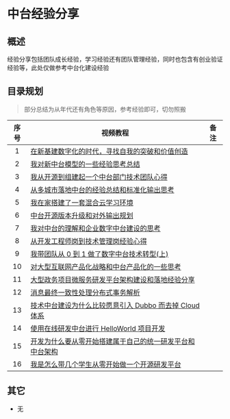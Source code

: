 # 中台经验分享

## 概述

经验分享包括团队成长经验，学习经验还有团队管理经验，同时也包含有创业验证经验等，此处仅做参考中台化建设经验

## 目录规划

> 部分总结为从年代还有角色等原因，参考经验即可，切勿照搬

<div class="expe_table">

| 序号 | 视频教程                                                            | 备注 |
| :--: | ------------------------------------------------------------------- | ---- |
|  1   | [在新基建数字化的时代，寻找自我的突破和价值创造][link-01]           |      |
|  2   | [我对新中台模型的一些经验思考总结][link-02]                         |      |
|  3   | [我从开源到组建起一个中台部门技术团队心得][link-03]                 |      |
|  4   | [从多城市落地中台的经验总结和标准化输出思考][link-04]               |      |
|  5   | [我在家搭建了一套混合云学习环境][link-05]                           |      |
|  6   | [中台开源版本升级和对外输出规划][link-06]                           |      |
|  7   | [我对中台的理解和企业数字中台建设的思考][link-07]                   |      |
|  8   | [从开发工程师岗到技术管理岗经验心得][link-08]                       |      |
|  9   | [我带团队从 0 到 1 做了数字中台技术转型(上)][link-09]               |      |
|  10  | [对大型互联网产品化战略和中台产品化的一些思考][link-10]             |      |
|  11  | [大型政务项目微服务研发平台架构建设和落地经验分享][link-11]         |      |
|  12  | [消息最终一致性处理分布式事务解析][link-12]                         |      |
|  13  | [技术中台建设为什么比较愿意引入 Dubbo 而去掉 Cloud 体系][link-13]   |      |
|  14  | [使用在线研发中台进行 HelloWorld 项目开发][link-14]                 |      |
|  15  | [开发为什么要从零开始搭建属于自己的统一研发平台和中台架构][link-15] |      |
|  16  | [我是怎么带几个学生从零开始做一个开源研发平台][link-16]             |      |

</div>

[link-01]: https://zhuanlan.zhihu.com/p/361672743
[link-02]: https://zhuanlan.zhihu.com/p/505001447
[link-03]: https://zhuanlan.zhihu.com/p/484452606
[link-04]: https://zhuanlan.zhihu.com/p/479643986
[link-05]: https://zhuanlan.zhihu.com/p/473014155
[link-06]: https://zhuanlan.zhihu.com/p/466680056
[link-07]: https://zhuanlan.zhihu.com/p/455046289
[link-08]: https://zhuanlan.zhihu.com/p/452453087
[link-09]: https://zhuanlan.zhihu.com/p/438605847
[link-10]: https://zhuanlan.zhihu.com/p/386922362
[link-11]: https://zhuanlan.zhihu.com/p/349526162
[link-12]: https://zhuanlan.zhihu.com/p/142696374
[link-13]: https://zhuanlan.zhihu.com/p/101529698
[link-14]: https://zhuanlan.zhihu.com/p/89575766
[link-15]: https://zhuanlan.zhihu.com/p/70488590
[link-16]: https://zhuanlan.zhihu.com/p/86393869

## 其它

- 无

<!-- <style type="css">
.expe_table table{
  th:first-of-type {
      width: 50px;
  }
}
</style> -->
